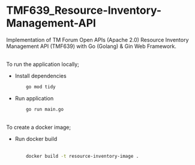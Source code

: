 # TMF639_Resource-Inventory-Management-API
Implementation of TM Forum Open APIs (Apache 2.0) Resource Inventory Management API (TMF639) with Go (Golang) & Gin Web Framework. <br><br>

To run the application locally;

* Install dependencies
    ```bash
        go mod tidy
    ```


* Run application
    ```bash
        go run main.go
   ```
    
<br>
To create a docker image;<br>

* Run docker build<br><br>
    ```bash
        docker build -t resource-inventory-image .
    ```
